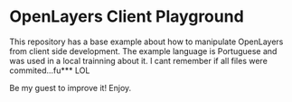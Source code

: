 # OpenLayers Client Playground

This repository has a base example about how to manipulate OpenLayers from client side development.
The example language is Portuguese and was used in a local trainning about it.
I cant remember if all files were commited...fu*** LOL

Be my guest to improve it!
Enjoy.
